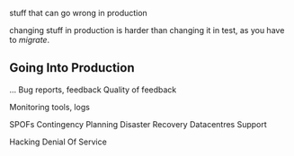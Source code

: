 


stuff that can go wrong in production

changing stuff in production is harder than changing it in test, as you have to _migrate_.


## Going Into Production

...
Bug reports, feedback
Quality of feedback


Monitoring tools, logs



SPOFs
Contingency Planning
Disaster Recovery
Datacentres
Support

Hacking
Denial Of Service

